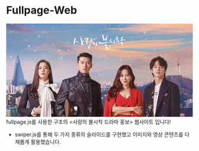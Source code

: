 # Fullpage-Web
<img width="" height="" src="./images/mainmain.jpg"></img>
fullpage.js를 사용한 구조의  <사랑의 불시착 드라마 홍보> 웹사이트 입니다!

- swiper.js를 통해 두 가지 종류의 슬라이드를 구현했고 이미지와 영상 콘텐츠를 다채롭게 활용했습니다. 
